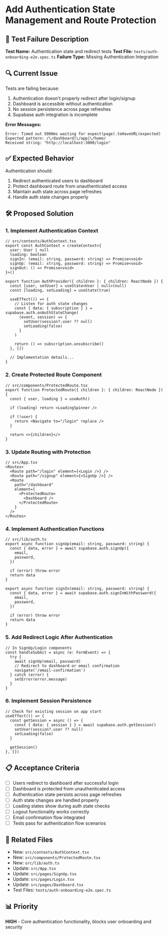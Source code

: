 # Add Authentication State Management and Route Protection

## 🧪 Test Failure Description

**Test Name:** Authentication state and redirect tests
**Test File:** `tests/auth-onboarding-e2e.spec.ts`
**Failure Type:** Missing Authentication Integration

## 🔍 Current Issue

Tests are failing because:
1. Authentication doesn't properly redirect after login/signup
2. Dashboard is accessible without authentication
3. No session persistence across page refreshes
4. Supabase auth integration is incomplete

**Error Messages:**
```
Error: Timed out 5000ms waiting for expect(page).toHaveURL(expected)
Expected pattern: /\/dashboard|\/app|\/home/
Received string: "http://localhost:3000/login"
```

## ✅ Expected Behavior

Authentication should:
1. Redirect authenticated users to dashboard
2. Protect dashboard route from unauthenticated access
3. Maintain auth state across page refreshes
4. Handle auth state changes properly

## 🛠️ Proposed Solution

### 1. Implement Authentication Context
```tsx
// src/contexts/AuthContext.tsx
export const AuthContext = createContext<{
  user: User | null
  loading: boolean
  signIn: (email: string, password: string) => Promise<void>
  signUp: (email: string, password: string) => Promise<void>
  signOut: () => Promise<void>
}>()

export function AuthProvider({ children }: { children: ReactNode }) {
  const [user, setUser] = useState<User | null>(null)
  const [loading, setLoading] = useState(true)

  useEffect(() => {
    // Listen for auth state changes
    const { data: { subscription } } = supabase.auth.onAuthStateChange(
      (event, session) => {
        setUser(session?.user ?? null)
        setLoading(false)
      }
    )

    return () => subscription.unsubscribe()
  }, [])

  // Implementation details...
}
```

### 2. Create Protected Route Component
```tsx
// src/components/ProtectedRoute.tsx
export function ProtectedRoute({ children }: { children: ReactNode }) {
  const { user, loading } = useAuth()
  
  if (loading) return <LoadingSpinner />
  
  if (!user) {
    return <Navigate to="/login" replace />
  }
  
  return <>{children}</>
}
```

### 3. Update Routing with Protection
```tsx
// src/App.tsx
<Routes>
  <Route path="/login" element={<Login />} />
  <Route path="/signup" element={<SignUp />} />
  <Route 
    path="/dashboard" 
    element={
      <ProtectedRoute>
        <Dashboard />
      </ProtectedRoute>
    } 
  />
</Routes>
```

### 4. Implement Authentication Functions
```tsx
// src/lib/auth.ts
export async function signUp(email: string, password: string) {
  const { data, error } = await supabase.auth.signUp({
    email,
    password,
  })
  
  if (error) throw error
  return data
}

export async function signIn(email: string, password: string) {
  const { data, error } = await supabase.auth.signInWithPassword({
    email,
    password,
  })
  
  if (error) throw error
  return data
}
```

### 5. Add Redirect Logic After Authentication
```tsx
// In SignUp/Login components
const handleSubmit = async (e: FormEvent) => {
  try {
    await signUp(email, password)
    // Redirect to dashboard or email confirmation
    navigate('/email-confirmation')
  } catch (error) {
    setError(error.message)
  }
}
```

### 6. Implement Session Persistence
```tsx
// Check for existing session on app start
useEffect(() => {
  const getSession = async () => {
    const { data: { session } } = await supabase.auth.getSession()
    setUser(session?.user ?? null)
    setLoading(false)
  }
  
  getSession()
}, [])
```

## 📋 Acceptance Criteria

- [ ] Users redirect to dashboard after successful login
- [ ] Dashboard is protected from unauthenticated access
- [ ] Authentication state persists across page refreshes
- [ ] Auth state changes are handled properly
- [ ] Loading states show during auth state checks
- [ ] Logout functionality works correctly
- [ ] Email confirmation flow integrated
- [ ] Tests pass for authentication flow scenarios

## 🔗 Related Files

- New: `src/contexts/AuthContext.tsx`
- New: `src/components/ProtectedRoute.tsx`
- New: `src/lib/auth.ts`
- Update: `src/App.tsx`
- Update: `src/pages/SignUp.tsx`
- Update: `src/pages/Login.tsx`
- Update: `src/pages/Dashboard.tsx`
- Test Files: `tests/auth-onboarding-e2e.spec.ts`

## 📊 Priority

**HIGH** - Core authentication functionality, blocks user onboarding and security
